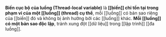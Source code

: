 **Biến cục bộ của luồng (Thread-local variable)** là **[[biến]] chỉ tồn tại trong phạm vi của một [[luồng]] (thread) cụ thể**, mỗi [[luồng]] có bản sao riêng của [[biến]] đó và không bị ảnh hưởng bởi các [[luồng]] khác.
**Mỗi [[luồng]] có một bản sao độc lập**, tránh xung đột [[dữ liệu]] trong [[lập trình]] [[đa luồng]].